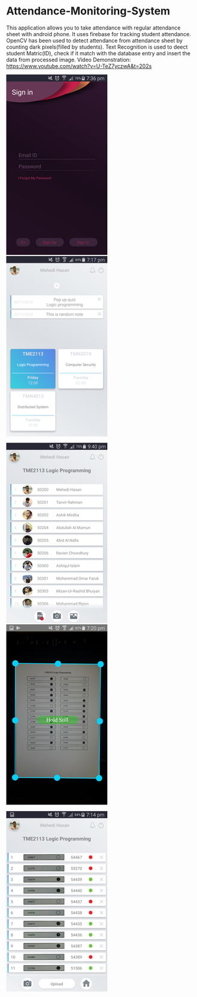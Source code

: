 # Attendance-Monitoring-System
This application allows you to take attendance with regular attendance sheet with android phone. It uses firebase for tracking student attendance. OpenCV has been used to detect attendance from attendance sheet by counting dark pixels(filled by students).
Text Recognition is used to deect student Matric(ID), check if it match with the database entry and insert the data from processed image.
Video Demonstration: https://www.youtube.com/watch?v=U-TeZ7yczwA&t=202s


![alt text](https://github.com/Mehedi50200/Attendance-Monitoring-System/blob/master/app/src/main/res/drawable/screenshot_signin.png?raw=true) ![alt text](https://github.com/Mehedi50200/Attendance-Monitoring-System/blob/master/app/src/main/res/drawable/screenshot_home.png?raw=true)


![alt text](https://github.com/Mehedi50200/Attendance-Monitoring-System/blob/master/app/src/main/res/drawable/screenshot_student_list.png?raw=true) ![alt text](https://github.com/Mehedi50200/Attendance-Monitoring-System/blob/master/app/src/main/res/drawable/screenshot_takepicture.png?raw=true)


![alt text](https://github.com/Mehedi50200/Attendance-Monitoring-System/blob/master/app/src/main/res/drawable/screenshot_processed_data.png?raw=true)



